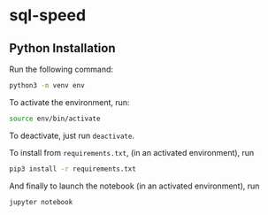 # sql-speed

## Python Installation
Run the following command:
``` bash
python3 -m venv env
```

To activate the environment, run:
``` bash
source env/bin/activate
 ```

To deactivate, just run `deactivate`.

To install from `requirements.txt`, (in an activated environment), run
``` bash
pip3 install -r requirements.txt
```

And finally to launch the notebook (in an activated environment), run
``` bash
jupyter notebook
```
